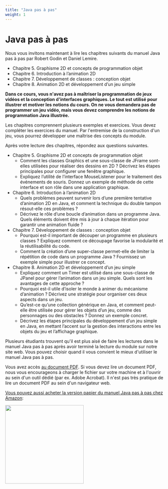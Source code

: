 ```yaml
---
title: "Java pas à pas"
weight: 1
---
```



# Java pas à pas

Nous vous invitons maintenant à lire les chapitres suivants du  manuel Java pas à pas par Robert Godin et Daniel Lemire. 

- Chapitre 5. Graphisme 2D et concepts de programmation objet
- Chapitre 6. Introduction à l’animation 2D
- Chapitre 7. Développement de classes : conception objet
- Chapitre 8. Animation 2D et développement d’un jeu simple


**Dans ce cours, vous n'avez pas à maîtriser la programmation de jeux vidéos et la conception d'interfaces graphiques. Le tout est utilisé pour illustrer et motiver les notions du cours. On ne vous demandera pas de programmer un jeu vidéo, mais vous devez comprendre les notions de programmation Java illustrée.**


Les chapitres comprennent plusieurs exemples et exercices. Vous devez compléter les exercices du manuel. Par l'entremise de la construction d'un jeu, vous pourrez développer une maîtrise des concepts du module.

Après votre lecture des chapitres, répondez aux questions suivantes.

- Chapitre 5. Graphisme 2D et concepts de programmation objet
  - Comment les classes Graphics et une sous-classe de JFrame sont-elles utilisées pour réaliser des dessins en 2D ? Décrivez les étapes principales pour configurer une fenêtre graphique.
  -  Expliquez l’utilité de l’interface MouseListener pour le traitement des événements de souris. Donnez un exemple de méthode de cette interface et son rôle dans une application graphique.
- Chapitre 6. Introduction à l’animation 2D
  - Quels problèmes peuvent survenir lors d’une première tentative d’animation 2D en Java, et comment la technique du double tampon résout-elle ces problèmes ?
  - Décrivez le rôle d’une boucle d’animation dans un programme Java. Quels éléments doivent être mis à jour à chaque itération pour garantir une animation fluide ?
- Chapitre 7. Développement de classes : conception objet
  - Pourquoi est-il important de découper un programme en plusieurs classes ? Expliquez comment ce découpage favorise la modularité et la réutilisabilité du code.
  - Comment la création d’une super-classe permet-elle de limiter la répétition de code dans un programme Java ? Fournissez un exemple simple pour illustrer ce concept.
- Chapitre 8. Animation 2D et développement d’un jeu simple
  - Expliquez comment un Timer est utilisé dans une sous-classe de JPanel pour gérer l’animation dans un jeu simple. Quels sont les avantages de cette approche ?
  - Pourquoi est-il utile d’isoler le monde à animer du mécanisme d’animation ? Décrivez une stratégie pour organiser ces deux aspects dans un jeu.
  - Qu’est-ce qu’une collection générique en Java, et comment peut-elle être utilisée pour gérer les objets d’un jeu, comme des personnages ou des obstacles ? Donnez un exemple concret.
  - Décrivez les étapes principales du développement d’un jeu simple en Java, en mettant l’accent sur la gestion des interactions entre les objets du jeu et l’affichage graphique.

Plusieurs étudiants trouvent qu'il est plus aisé de faire les lectures dans le manuel Java pas à pas après avoir terminé la lecture du module sur notre site web. Vous pouvez choisir quand il vous convient le mieux d'utiliser le manuel Java pas à pas.




Vous avez accès <a href="https://raw.githubusercontent.com/RobertGodin/JavaPasAPas/master/JavaPasAPas.pdf">au document PDF</a>. Si vous devez lire un document PDF, nous vous encourageons à charger le fichier sur votre machine et à l'ouvrir au sein d'un outil dédié (par ex. Adobe Acrobat). Il n'est pas très pratique de lire un document PDF au sein d'un navigateur web.


<a href="https://www.amazon.ca/Java-pas-Introduction-programmation-langage/dp/B0CR7RW87Y/">Vous pouvez aussi acheter la version papier du manuel Java pas à pas chez Amazon</a>:

<div><a href="https://www.amazon.ca/Java-pas-Introduction-programmation-langage/dp/B0CR7RW87Y/"><img src="https://m.media-amazon.com/images/I/61tnblFlmmL._SL1499_.jpg" width="250px" style="margin-left:auto; margin-right:auto;"></a></div>



